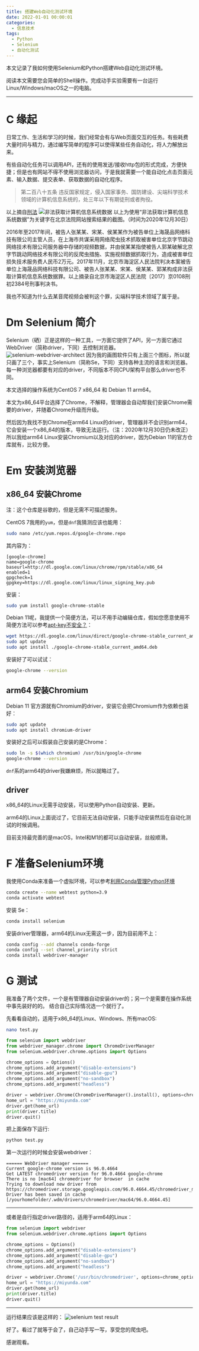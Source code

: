 ```yaml
---
title: 搭建Web自动化测试环境
date: 2022-01-01 00:00:01
categories:
  - 信息技术
tags:
  - Python
  - Selenium
  - 自动化测试
---
```

本文记录了我如何使用Selenium和Python搭建Web自动化测试环境。


<!-- more -->

阅读本文需要您会简单的Shell操作。完成动手实验需要有一台运行Linux/Windows/macOS之一的电脑。

---

# C 缘起
日常工作、生活和学习的时候，我们经常会有与Web页面交互的任务。有些耗费大量时间与精力，通过编写简单的程序可以使得某些任务自动化，将人力解放出来。

有些自动化任务可以调用API，还有的使用发送/接收http包的形式完成，方便快捷；但是也有网站不得不使用浏览器访问，于是我就需要一个能自动化点击页面元素、输入数据、提交表单、获取数据的自动化程序。

> 第二百八十五条    违反国家规定，侵入国家事务、国防建设、尖端科学技术领域的计算机信息系统的，处三年以下有期徒刑或者拘役。

以上摘自[刑法](http://www.npc.gov.cn/wxzl/wxzl/2000-12/17/content_4680.htm)
![非法获取计算机信息系统数据](https://cdn.miyunda.net/image/selenium-2021-12-30-21-48-45.png)
以上为使用“非法获取计算机信息系统数据”为关键字在北京法院网站搜索结果的截图。（时间为2020年12月30日）

2016年至2017年间，被告人张某某、宋某、侯某某作为被告单位上海晟品网络科技有限公司主管人员，在上海市共谋采用网络爬虫技术抓取被害单位北京字节跳动网络技术有限公司服务器中存储的视频数据，并由侯某某指使被告人郭某破解北京字节跳动网络技术有限公司的反爬虫措施、实施视频数据抓取行为，造成被害单位损失技术服务费人民币2万元。2017年11月，北京市海淀区人民法院判决本案被告单位上海晟品网络科技有限公司、被告人张某某、宋某、侯某某、郭某构成非法获取计算机信息系统数据罪。以上摘录自北京市海淀区人民法院〔2017〕京0108刑初2384号刑事判决书。

我也不知道为什么去某音爬视频会被判这个罪，尖端科学技术领域了属于是。

# Dm Selenium 简介

Selenium（硒）正是这样的一种工具，一方面它提供了API，另一方面它通过WebDriver（简称driver，下同）去控制浏览器。
![selenium-webdriver-architect](https://cdn.miyunda.net/image/selenium-2021-12-30-22-25-47.png)
因为我的画图软件只有上面三个图标，所以就只画了三个，事实上Selenium（简称Se，下同）支持各种主流的语言和浏览器。每一种浏览器都要有对应的driver，不同版本不同CPU架构平台那么driver也不同。

本文选择的操作系统为CentOS 7 x86_64 和 Debian 11 arm64。

本文为x86_64平台选择了Chrome，不解释，管理器会自动帮我们安装Chrome需要的driver，并随着Chrome升级而升级。

然后因为我找不到Chrome在arm64 Linux的driver，管理器并不会识别arm64，它会安装一个x86_64的版本，导致无法运行。（注：2020年12月30日仍未改正）所以我给arm64 Linux安装Chromium以及对应的driver，因为Debian 11的官方仓库就有，比较方便。


# Em 安装浏览器
## x86_64 安装Chrome

注：这个仓库是谷歌的，但是无需不可描述服务。

CentOS 7我用的`yum`，但是`dnf`我猜测应该也能用：
```bash
sudo nano /etc/yum.repos.d/google-chrome.repo
```
其内容为：
```
[google-chrome]
name=google-chrome
baseurl=http://dl.google.com/linux/chrome/rpm/stable/x86_64
enabled=1
gpgcheck=1
gpgkey=https://dl.google.com/linux/linux_signing_key.pub
```
安装：
```bash
sudo yum install google-chrome-stable
```
Debian 11呢，我提供一个简便方法，可以不用手动编辑仓库，假如您愿意使用不简便方法可以参考[apt-key不安全？](https://miyunda.com/apt-key/)：
```bash
wget https://dl.google.com/linux/direct/google-chrome-stable_current_amd64.deb
sudo apt update
sudo apt install ./google-chrome-stable_current_amd64.deb
```
安装好了可以试试：
```bash
google-chrome --version
```
## arm64 安装Chromium
Debian 11 官方源就有Chromium的driver，安装它会把Chromium作为依赖也装好：
```bash
sudo apt update
sudo apt install chromium-driver
```
安装好之后可以假装自己安装的是Chrome：
```bash
sudo ln -s $(which chromium) /usr/bin/google-chrome
google-chrome --version
```

`dnf`系的arm64的driver我嫌麻烦，所以就略过了。

## driver
x86_64的Linux无需手动安装，可以使用Python自动安装、更新。

arm64的Linux上面说过了，它目前无法自动安装，只能手动安装然后在自动化测试的时候调用。

目前支持最完善的是macOS，Intel和M1的都可以自动安装，丝般顺滑。

# F 准备Selenium环境
我使用Conda来准备一个虚拟环境，可以参考[利用Conda管理Python环境](https://miyunda.com/setup-python/)
```bash
conda create --name webtest python=3.9
conda activate webtest
```
安装 Se：
```bash
conda install selenium
```
安装driver管理器，arm64的Linux无需这一步，因为目前用不上：
```bash
conda config --add channels conda-forge
conda config --set channel_priority strict
conda install webdriver-manager
```
# G 测试
我准备了两个文件，一个是有管理器自动安装driver的；另一个是需要在操作系统中事先装好的的。 结合自己实际情况选一个就行了。

先看看自动的，适用于x86_64的Linux、Windows、所有macOS:
```bash
nano test.py
```

```python
from selenium import webdriver
from webdriver_manager.chrome import ChromeDriverManager
from selenium.webdriver.chrome.options import Options

chrome_options = Options()
chrome_options.add_argument("disable-extensions")
chrome_options.add_argument("disable-gpu")
chrome_options.add_argument("no-sandbox")
chrome_options.add_argument("headless")

driver = webdriver.Chrome(ChromeDriverManager().install(), options=chrome_options)
home_url = "https://miyunda.com"
driver.get(home_url)
print(driver.title)
driver.quit()
```

把上面保存下运行:
```bash
python test.py
```
第一次运行的时候会安装webdriver：
```
====== WebDriver manager ======
Current google-chrome version is 96.0.4664
Get LATEST chromedriver version for 96.0.4664 google-chrome
There is no [mac64] chromedriver for browser  in cache
Trying to download new driver from https://chromedriver.storage.googleapis.com/96.0.4664.45/chromedriver_mac64.zip
Driver has been saved in cache [/yourhomefolder/.wdm/drivers/chromedriver/mac64/96.0.4664.45]
```

---
或者是自行指定driver路径的，适用于arm64的Linux：
```python
from selenium import webdriver
from selenium.webdriver.chrome.options import Options

chrome_options = Options()
chrome_options.add_argument("disable-extensions")
chrome_options.add_argument("disable-gpu")
chrome_options.add_argument("no-sandbox")
chrome_options.add_argument("headless")

driver = webdriver.Chrome('/usr/bin/chromedriver', options=chrome_options)
home_url = "https://miyunda.com"
driver.get(home_url)
print(driver.title)
driver.quit()
```
---
运行结果应该是这样的：
![selenium test result](https://cdn.miyunda.net/image/selenium-2021-12-31-12-01-05.png)

好了。看过了就等于会了，自己动手写一写，享受您的爬虫吧。

感谢观看。
